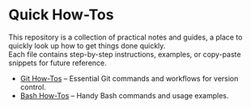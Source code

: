 # Quick How-Tos

This repository is a collection of practical notes and guides, a place to quickly look up how to get things done quickly.  
Each file contains step-by-step instructions, examples, or copy-paste snippets for future reference.  

- [Git How-Tos](git.md) – Essential Git commands and workflows for version control.  
- [Bash How-Tos](bash.md) – Handy Bash commands and usage examples.  
